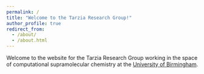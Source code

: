 ```yaml
---
permalink: /
title: "Welcome to the Tarzia Research Group!"
author_profile: true
redirect_from: 
  - /about/
  - /about.html
---
```


Welcome to the website for the Tarzia Research Group working in the space of computational supramolecular chemistry at the [University of Birmingham](https://www.birmingham.ac.uk/staff/profiles/chemistry/dr-andrew-tarzia).

